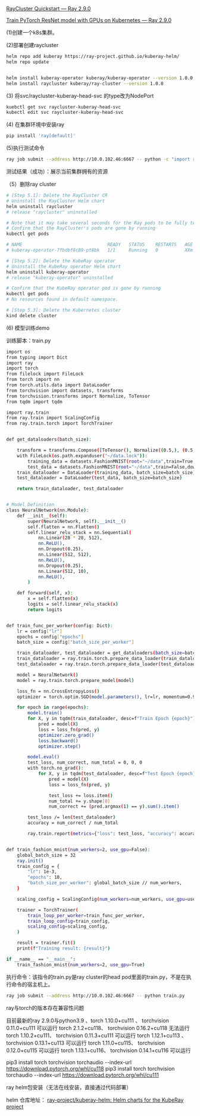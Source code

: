 
[RayCluster Quickstart — Ray 2.9.0](https://docs.ray.io/en/latest/cluster/kubernetes/getting-started/raycluster-quick-start.html#kuberay-raycluster-quickstart)

[Train PyTorch ResNet model with GPUs on Kubernetes — Ray 2.9.0](https://docs.ray.io/en/latest/cluster/kubernetes/examples/gpu-training-example.html#kuberay-gpu-training-example)

(1)创建一个k8s集群。

(2)部署创建raycluster

```bash
helm repo add kuberay https://ray-project.github.io/kuberay-helm/
helm repo update


helm install kuberay-operator kuberay/kuberay-operator --version 1.0.0
helm install raycluster kuberay/ray-cluster --version 1.0.0
```

(3) 将svc/raycluster-kuberay-head-svc 的type改为NodePort

```bash
kuebctl get svc raycluster-kuberay-head-svc
kubectl edit svc raycluster-kuberay-head-svc
```

(4) 在集群环境中安装ray

```bash
pip install 'ray[default]'
```

(5)执行测试命令

```bash
ray job submit --address http://10.0.102.46:6667 -- python -c "import ray; ray.init(); print(ray.cluster_resources())"
```

测试结果（成功）：展示当前集群拥有的资源

（5）删除ray cluster

```bash
# [Step 5.1]: Delete the RayCluster CR
# Uninstall the RayCluster Helm chart
helm uninstall raycluster
# release "raycluster" uninstalled

# Note that it may take several seconds for the Ray pods to be fully terminated.
# Confirm that the RayCluster's pods are gone by running
kubectl get pods

# NAME                                READY   STATUS    RESTARTS   AGE
# kuberay-operator-7fbdbf8c89-pt8bk   1/1     Running   0          XXm

# [Step 5.2]: Delete the KubeRay operator
# Uninstall the KubeRay operator Helm chart
helm uninstall kuberay-operator
# release "kuberay-operator" uninstalled

# Confirm that the KubeRay operator pod is gone by running
kubectl get pods
# No resources found in default namespace.

# [Step 5.3]: Delete the Kubernetes cluster
kind delete cluster

```

(6) 模型训练demo

训练脚本：train.py

```bash
import os
from typing import Dict
import ray
import torch
from filelock import FileLock
from torch import nn
from torch.utils.data import DataLoader
from torchvision import datasets, transforms
from torchvision.transforms import Normalize, ToTensor
from tqdm import tqdm

import ray.train
from ray.train import ScalingConfig
from ray.train.torch import TorchTrainer


def get_dataloaders(batch_size):

    transform = transforms.Compose([ToTensor(), Normalize((0.5,), (0.5,))])
    with FileLock(os.path.expanduser("~/data.lock")):
        training_data = datasets.FashionMNIST(root="~/data",train=True,download=True,transform=transform)
        test_data = datasets.FashionMNIST(root="~/data",train=False,download=True,transform=transform)
    train_dataloader = DataLoader(training_data, batch_size=batch_size)
    test_dataloader = DataLoader(test_data, batch_size=batch_size)

    return train_dataloader, test_dataloader


# Model Definition
class NeuralNetwork(nn.Module):
    def __init__(self):
        super(NeuralNetwork, self).__init__()
        self.flatten = nn.Flatten()
        self.linear_relu_stack = nn.Sequential(
            nn.Linear(28 * 28, 512),
            nn.ReLU(),
            nn.Dropout(0.25),
            nn.Linear(512, 512),
            nn.ReLU(),
            nn.Dropout(0.25),
            nn.Linear(512, 10),
            nn.ReLU(),
        )

    def forward(self, x):
        x = self.flatten(x)
        logits = self.linear_relu_stack(x)
        return logits


def train_func_per_worker(config: Dict):
    lr = config["lr"]
    epochs = config["epochs"]
    batch_size = config["batch_size_per_worker"]

    train_dataloader, test_dataloader = get_dataloaders(batch_size=batch_size)
    train_dataloader = ray.train.torch.prepare_data_loader(train_dataloader)
    test_dataloader = ray.train.torch.prepare_data_loader(test_dataloader)

    model = NeuralNetwork()
    model = ray.train.torch.prepare_model(model)

    loss_fn = nn.CrossEntropyLoss()
    optimizer = torch.optim.SGD(model.parameters(), lr=lr, momentum=0.9)

    for epoch in range(epochs):
        model.train()
        for X, y in tqdm(train_dataloader, desc=f"Train Epoch {epoch}"):
            pred = model(X)
            loss = loss_fn(pred, y)
            optimizer.zero_grad()
            loss.backward()
            optimizer.step()

        model.eval()
        test_loss, num_correct, num_total = 0, 0, 0
        with torch.no_grad():
            for X, y in tqdm(test_dataloader, desc=f"Test Epoch {epoch}"):
                pred = model(X)
                loss = loss_fn(pred, y)

                test_loss += loss.item()
                num_total += y.shape[0]
                num_correct += (pred.argmax(1) == y).sum().item()

        test_loss /= len(test_dataloader)
        accuracy = num_correct / num_total

        ray.train.report(metrics={"loss": test_loss, "accuracy": accuracy})


def train_fashion_mnist(num_workers=2, use_gpu=False):
    global_batch_size = 32
    ray.init()
    train_config = {
        "lr": 1e-3,
        "epochs": 10,
        "batch_size_per_worker": global_batch_size // num_workers,
    }

    scaling_config = ScalingConfig(num_workers=num_workers, use_gpu=use_gpu)

    trainer = TorchTrainer(
        train_loop_per_worker=train_func_per_worker,
        train_loop_config=train_config,
        scaling_config=scaling_config,
    )

    result = trainer.fit()
    print(f"Training result: {result}")

if __name__ == "__main__":
    train_fashion_mnist(num_workers=2, use_gpu=True)

```

执行命令：该指令的train.py是ray cluster的head pod里面的train.py，不是在执行命令的宿主机上。

```bash
ray job submit --address http://10.0.102.46:6667 -- python train.py
```

ray与torch的版本存在兼容性问题

目前最新的ray 2.9.0与python3.9 、torch 1.10.0+cu111 、 torchvision 0.11.0+cu111   可以运行
      torch  2.1.2+cu118、   torchvision 0.16.2+cu118    无法运行
      torch  1.10.2+cu111、 torchvision  0.11.3+cu111 可以运行
      torch 1.12.1+cu113  、torchvision  0.13.1+cu113 可以运行
      torch 1.11.0+cu115、  torchvision  0.12.0+cu115 可以运行
      torch  1.13.1+cu116、 torchvision 0.14.1+cu116 可以运行

pip3 install torch torchvision torchaudio --index-url <https://download.pytorch.org/whl/cu118>
pip3 install torch torchvision torchaudio --index-url <https://download.pytorch.org/whl/cu111>

ray helm包安装（无法在线安装，直接通过代码部署）

helm 仓库地址： [ray-project/kuberay-helm: Helm charts for the KubeRay project](https://github.com/ray-project/kuberay-helm)
